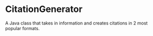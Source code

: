 # CitationGenerator
A Java class that takes in information and creates citations in 2 most popular formats.
